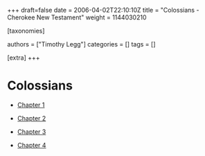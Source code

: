 +++
draft=false
date = 2006-04-02T22:10:10Z
title = "Colossians - Cherokee New Testament"
weight = 1144030210

[taxonomies]

authors = ["Timothy Legg"]
categories = []
tags = []

[extra]
+++
# Colossians

* [Chapter 1](@/Cherokee-New-Testament/Colossians/1201/index.md)

* [Chapter 2](@/Cherokee-New-Testament/Colossians/1202/index.md)

* [Chapter 3](@/Cherokee-New-Testament/Colossians/1203/index.md)

* [Chapter 4](@/Cherokee-New-Testament/Colossians/1204/index.md)

